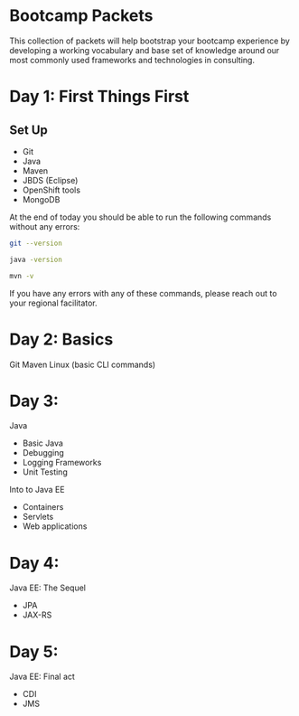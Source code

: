 # Bootcamp Packets

This collection of packets will help bootstrap your bootcamp experience by developing a working vocabulary and base set of knowledge around our most commonly used frameworks and technologies in consulting. 


# Day 1: First Things First

## Set Up
* Git
* Java
* Maven
* JBDS (Eclipse)
* OpenShift tools
* MongoDB

At the end of today you should be able to run the following commands without any errors:

```sh
git --version
```

```sh
java -version
```

```sh
mvn -v
```

If you have any errors with any of these commands, please reach out to your regional facilitator.


# Day 2: Basics

Git
Maven
Linux (basic CLI commands)

# Day 3:

Java
* Basic Java
* Debugging
* Logging Frameworks
* Unit Testing


Into to Java EE
* Containers
* Servlets
* Web applications

# Day 4:

Java EE: The Sequel
* JPA
* JAX-RS

# Day 5:

Java EE: Final act
* CDI
* JMS

